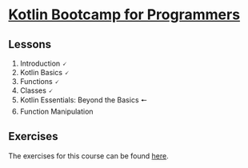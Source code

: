 # [Kotlin Bootcamp for Programmers](https://www.udacity.com/course/kotlin-bootcamp-for-programmers--ud9011)

## Lessons

1. Introduction 🗸
2. Kotlin Basics 🗸
3. Functions 🗸
4. Classes 🗸
5. Kotlin Essentials: Beyond the Basics 🠔
6. Function Manipulation
  
## Exercises

The exercises for this course can be found [here](src/). 
